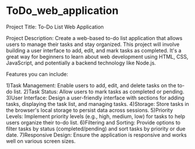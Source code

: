 # ToDo_web_application
Project Title: To-Do List Web Application

Project Description: Create a web-based to-do list application that allows users to
manage their tasks and stay organized. This project will involve building a user interface
to add, edit, and mark tasks as completed. It's a great way for beginners to learn about
web development using HTML, CSS, JavaScript, and potentially a backend technology
like Node.js.

Features you can include:

1)Task Management: Enable users to add, edit, and delete tasks on the to-do list.
2)Task Status: Allow users to mark tasks as completed or pending.
3)User Interface: Design a user-friendly interface with sections for adding tasks,
displaying the task list, and managing tasks.
4)Storage: Store tasks in the browser's local storage to persist data across sessions.
5)Priority Levels: Implement priority levels (e.g., high, medium, low) for tasks to help
users organize their to-do list.
6)Filtering and Sorting: Provide options to filter tasks by status (completed/pending)
and sort tasks by priority or due date.
7)Responsive Design: Ensure the application is responsive and works well on various
screen sizes. 
